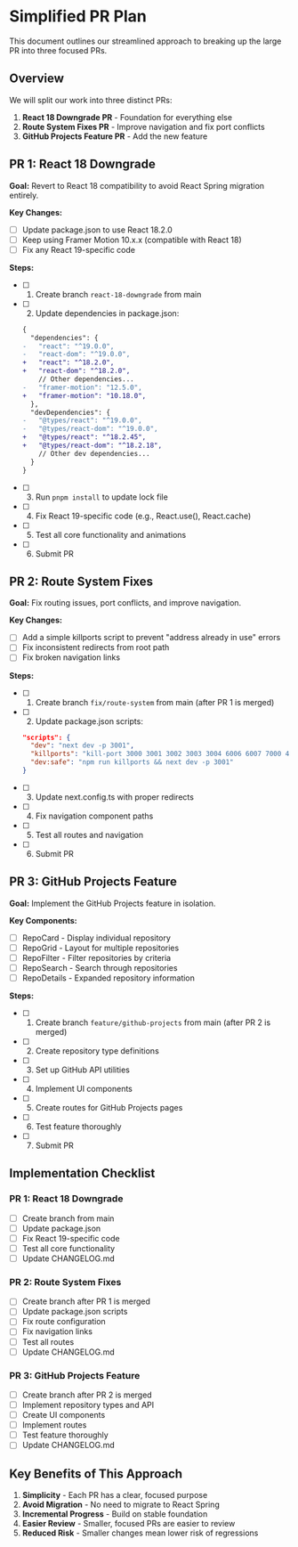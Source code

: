# Simplified PR Plan

This document outlines our streamlined approach to breaking up the large PR into three focused PRs.

## Overview

We will split our work into three distinct PRs:

1. **React 18 Downgrade PR** - Foundation for everything else
2. **Route System Fixes PR** - Improve navigation and fix port conflicts
3. **GitHub Projects Feature PR** - Add the new feature

## PR 1: React 18 Downgrade

**Goal:** Revert to React 18 compatibility to avoid React Spring migration entirely.

**Key Changes:**

- [ ] Update package.json to use React 18.2.0
- [ ] Keep using Framer Motion 10.x.x (compatible with React 18)
- [ ] Fix any React 19-specific code

**Steps:**

- [ ] 1. Create branch `react-18-downgrade` from main
- [ ] 2. Update dependencies in package.json:

   ```diff
   {
     "dependencies": {
   -   "react": "^19.0.0",
   -   "react-dom": "^19.0.0",
   +   "react": "^18.2.0",
   +   "react-dom": "^18.2.0",
       // Other dependencies...
   -   "framer-motion": "12.5.0",
   +   "framer-motion": "10.18.0",
     },
     "devDependencies": {
   -   "@types/react": "^19.0.0",
   -   "@types/react-dom": "^19.0.0",
   +   "@types/react": "^18.2.45",
   +   "@types/react-dom": "^18.2.18",
       // Other dev dependencies...
     }
   }
   ```

- [ ] 3. Run `pnpm install` to update lock file
- [ ] 4. Fix React 19-specific code (e.g., React.use(), React.cache)
- [ ] 5. Test all core functionality and animations
- [ ] 6. Submit PR

## PR 2: Route System Fixes

**Goal:** Fix routing issues, port conflicts, and improve navigation.

**Key Changes:**

- [ ] Add a simple killports script to prevent "address already in use" errors
- [ ] Fix inconsistent redirects from root path
- [ ] Fix broken navigation links

**Steps:**

- [ ] 1. Create branch `fix/route-system` from main (after PR 1 is merged)
- [ ] 2. Update package.json scripts:

   ```json
   "scripts": {
     "dev": "next dev -p 3001",
     "killports": "kill-port 3000 3001 3002 3003 3004 6006 6007 7000 4000 || true",
     "dev:safe": "npm run killports && next dev -p 3001"
   }
   ```

- [ ] 3. Update next.config.ts with proper redirects
- [ ] 4. Fix navigation component paths
- [ ] 5. Test all routes and navigation
- [ ] 6. Submit PR

## PR 3: GitHub Projects Feature

**Goal:** Implement the GitHub Projects feature in isolation.

**Key Components:**

- [ ] RepoCard - Display individual repository
- [ ] RepoGrid - Layout for multiple repositories
- [ ] RepoFilter - Filter repositories by criteria
- [ ] RepoSearch - Search through repositories
- [ ] RepoDetails - Expanded repository information

**Steps:**

- [ ] 1. Create branch `feature/github-projects` from main (after PR 2 is merged)
- [ ] 2. Create repository type definitions
- [ ] 3. Set up GitHub API utilities
- [ ] 4. Implement UI components
- [ ] 5. Create routes for GitHub Projects pages
- [ ] 6. Test feature thoroughly
- [ ] 7. Submit PR

## Implementation Checklist

### PR 1: React 18 Downgrade

- [ ] Create branch from main
- [ ] Update package.json
- [ ] Fix React 19-specific code
- [ ] Test all core functionality
- [ ] Update CHANGELOG.md

### PR 2: Route System Fixes

- [ ] Create branch after PR 1 is merged
- [ ] Update package.json scripts
- [ ] Fix route configuration
- [ ] Fix navigation links
- [ ] Test all routes
- [ ] Update CHANGELOG.md

### PR 3: GitHub Projects Feature

- [ ] Create branch after PR 2 is merged
- [ ] Implement repository types and API
- [ ] Create UI components
- [ ] Implement routes
- [ ] Test feature thoroughly
- [ ] Update CHANGELOG.md

## Key Benefits of This Approach

1. **Simplicity** - Each PR has a clear, focused purpose
2. **Avoid Migration** - No need to migrate to React Spring
3. **Incremental Progress** - Build on stable foundation
4. **Easier Review** - Smaller, focused PRs are easier to review
5. **Reduced Risk** - Smaller changes mean lower risk of regressions
